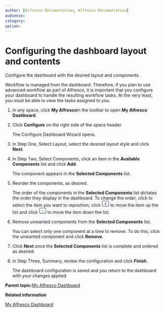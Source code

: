 ```yaml
---
author: [Alfresco Documentation, Alfresco Documentation]
audience: 
category: 
option: 
---
```


# Configuring the dashboard layout and contents

Configure the dashboard with the desired layout and components.

Workflow is managed from the dashboard. Therefore, if you plan to use advanced workflow as part of Alfresco, it is important that you configure your dashboard to handle the resulting workflow tasks. At the very least, you must be able to view the tasks assigned to you.

1.  In any space, click **My Alfresco**in the toolbar to open **My Alfresco** **Dashboard**.

2.  Click **Configure** on the right side of the space header.

    The Configure Dashboard Wizard opens.

3.  In Step One, Select Layout, select the desired layout style and click **Next**.

4.  In Step Two, Select Components, click an item in the **Available Components** list and click **Add**.

    The component appears in the **Selected Components** list.

5.  Reorder the components, as desired.

    The order of the components in the **Selected Components** list dictates the order they display in the dashboard. To change the order, click to select the item you want to reposition; click ![Move Up](../images/im-moveup.png) to move the item up the list and click ![Move Down](../images/im-movedown.png) to move the item down the list.

6.  Remove unwanted components from the **Selected Components** list.

    You can select only one component at a time to remove. To do this, click the unwanted component and click **Remove**.

7.  Click **Next** once the **Selected Components** list is complete and ordered as desired.

8.  In Step Three, Summary, review the configuration and click **Finish**.

    The dashboard configuration is saved and you return to the dashboard with your changes applied.


**Parent topic:**[My Alfresco Dashboard](../concepts/cuh-dashboard.md)

**Related information**  


[My Alfresco Dashboard](../concepts/cuh-dashboard.md)

